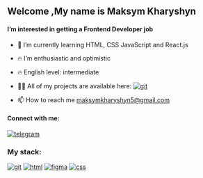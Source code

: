 <h2>Welcome ,My name is Maksym Kharyshyn </h2>
<h4>I’m interested in getting a Frontend Developer job</h4>

- 🌱 I’m currently learning HTML, CSS JavaScript and React.js 
- 🔥 I’m enthusiastic and optimistic 
- 🔥 English level: intermediate
- 👨‍💻 All of my projects are available here: <a href="https://github.com/MaksKharyshyn?tab=repositories"><img src="https://img.shields.io/badge/Git-555?logo=git&style=for-the-badge" alt="git" title="Git" /></a> 

- 📫 How to reach me maksymkharyshyn5@gmail.com

<h4 align="left">Connect with me:</h4>
<p align="left">
  <a href="https://t.me/Mr_Bubbles"><img src="https://img.shields.io/badge/Telegram-555?logo=telegram&style=for-the-badge" alt="telegram" title="Telegram" /></a>
</p>

<h3 align="left">My stack:</h3>
<p align="left">
  <a href="https://git-scm.com/"><img src="https://img.shields.io/badge/Git-555?logo=git&style=for-the-bhadge" alt="git" title="Git" /></a> 
  <a href="https://html.com"> <img src="https://img.shields.io/badge/html-555?logo=html&style=for-the-badge" alt="html" title="HTML" /></a>
  <a href="https://www.figma.com/"> <img src="https://img.shields.io/badge/Figma-555?logo=figma&style=for-the-badge" alt="figma" title="Figma" /></a>
  <a href="https://www.css.com/"> <img src="https://img.shields.io/badge/css-555?logo=figma&style=for-the-badge" alt="css" title="CSS" /></a>
</p>
